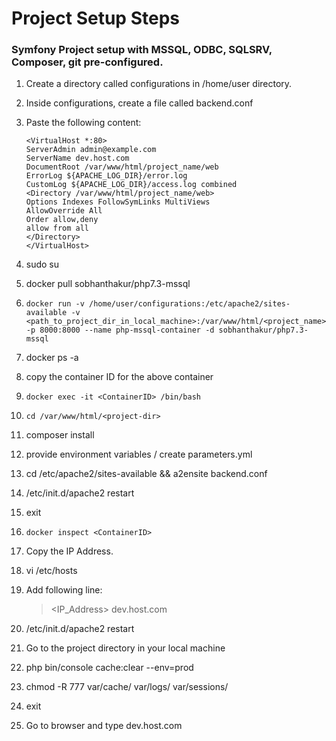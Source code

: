 # Project Setup Steps #
### Symfony Project setup with MSSQL, ODBC, SQLSRV, Composer, git pre-configured. ###

1.  Create a directory called configurations in /home/user directory.
2.  Inside configurations, create a file called backend.conf
3.  Paste the following content:
        
        <VirtualHost *:80>
        ServerAdmin admin@example.com
        ServerName dev.host.com
        DocumentRoot /var/www/html/project_name/web
        ErrorLog ${APACHE_LOG_DIR}/error.log
        CustomLog ${APACHE_LOG_DIR}/access.log combined
        <Directory /var/www/html/project_name/web>
        Options Indexes FollowSymLinks MultiViews
        AllowOverride All
        Order allow,deny
        allow from all
        </Directory>
        </VirtualHost>

4.  sudo su
5.  docker pull sobhanthakur/php7.3-mssql 
6.  `docker run -v /home/user/configurations:/etc/apache2/sites-available -v <path_to_project_dir_in_local_machine>:/var/www/html/<project_name>  -p 8000:8000 --name php-mssql-container -d sobhanthakur/php7.3-mssql`
7.  docker ps -a
8.  copy the container ID for the above container
9.  `docker exec -it <ContainerID> /bin/bash`
10. `cd /var/www/html/<project-dir>`
11. composer install
12. provide environment variables / create parameters.yml
13. cd /etc/apache2/sites-available && a2ensite backend.conf
14. /etc/init.d/apache2 restart
15. exit
16. `docker inspect <ContainerID>`
17. Copy the IP Address.
18. vi /etc/hosts
19. 
    Add following line: 
    > <IP_Address> dev.host.com        
20. /etc/init.d/apache2 restart
21. Go to the project directory in your local machine
22. php bin/console cache:clear --env=prod
23. chmod -R 777 var/cache/ var/logs/ var/sessions/
25. exit
26. Go to browser and type dev.host.com